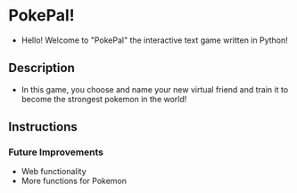 # PokePal!

* Hello! Welcome to "PokePal" the interactive text game written in Python!

## Description 

* In this game, you choose and name your new virtual friend and train it to become the strongest pokemon in the world!

## Instructions

### Future Improvements

* Web functionality
* More functions for Pokemon

